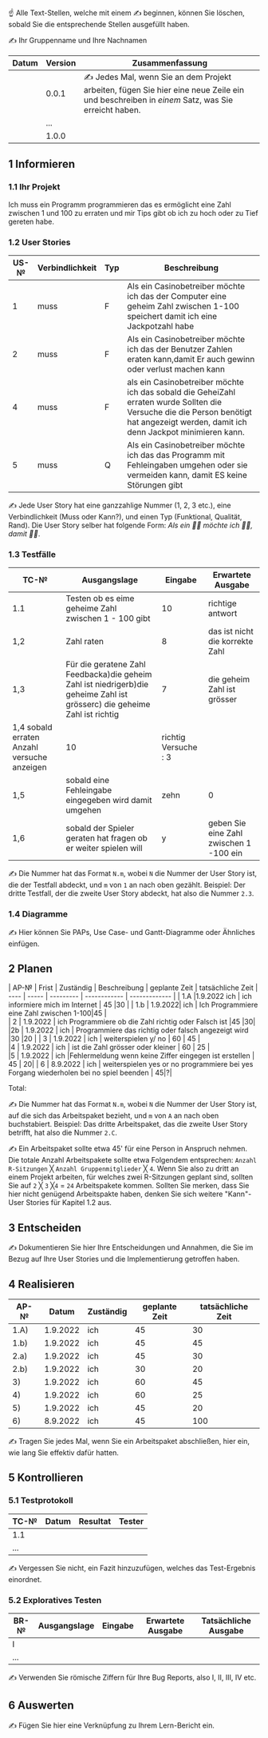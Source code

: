 ☝️ Alle Text-Stellen, welche mit einem ✍️ beginnen, können Sie löschen, sobald Sie die entsprechende Stellen ausgefüllt haben.

✍️ Ihr Gruppenname und Ihre Nachnamen

| Datum | Version | Zusammenfassung                                              |
| ----- | ------- | ------------------------------------------------------------ |
|       | 0.0.1   | ✍️ Jedes Mal, wenn Sie an dem Projekt arbeiten, fügen Sie hier eine neue Zeile ein und beschreiben in *einem* Satz, was Sie erreicht haben. |
|       | ...     |                                                              |
|       | 1.0.0   |                                                              |

## 1 Informieren

### 1.1 Ihr Projekt

Ich muss ein Programm programmieren das es ermöglicht eine Zahl zwischen 1 und 100 zu erraten und mir Tips gibt ob ich zu hoch oder zu Tief gereten habe.

### 1.2 User Stories

| US-№ | Verbindlichkeit | Typ  | Beschreibung                       |
| ---- | --------------- | ---- | ---------------------------------- |
| 1    |      muss       |  F   | Als ein Casinobetreiber möchte ich das der Computer eine geheim Zahl zwischen  1-100 speichert damit ich eine Jackpotzahl habe |
| 2    |      muss       |  F   |    Als ein Casinobetreiber möchte ich das der Benutzer Zahlen eraten kann,damit Er auch gewinn oder verlust machen kann|             | 3    |      muss       |  F   |    Als ein Casinobetreiber möchte ich das der Computer  nach jeder geratener Zahl einen Hinweis gibt, damit er mehr einsetzt  a.	Die                                 |geratene Zahl ist niedriger als die Geheimzahl. b.	Die geratene Zahl ist grösser als die Geheimzahl. c.	Die Geheimzahl wurde erraten
| 4    |      muss       |  F   |  als ein Casinobetreiber möchte ich das sobald die GeheiZahl erraten wurde Sollten die Versuche die die Person benötigt hat angezeigt                                                 werden, damit ich denn Jackpot minimieren kann.|
| 5    |      muss       |  Q  |Als ein Casinobetreiber möchte ich das das Programm mit Fehleingaben    umgehen oder sie vermeiden kann, damit ES keine Störungen gibt| 

                                           
✍️ Jede User Story hat eine ganzzahlige Nummer (1, 2, 3 etc.), eine Verbindlichkeit (Muss oder Kann?), und einen Typ (Funktional, Qualität, Rand). Die User Story selber hat folgende Form: *Als ein 🤷‍♂️ möchte ich 🤷‍♂️, damit 🤷‍♂️*.

### 1.3 Testfälle

| TC-№ | Ausgangslage | Eingabe | Erwartete Ausgabe |
| ---- | ------------ | ------- | ----------------- |
| 1.1  |Testen ob es eime geheime Zahl zwischen 1 - 100 gibt| 10 |  richtige antwort |  
|  1,2 | Zahl raten |  8  | das ist nicht die korrekte Zahl |
| 1,3 |  Für die geratene Zahl Feedbacka)die geheim Zahl ist niedrigerb)die geheime Zahl ist grösserc) die geheime Zahl ist richtig|                      7     |   die geheim Zahl ist grösser|
| 1,4 sobald erraten Anzahl versuche anzeigen        |               10      |       richtig Versuche : 3|     
|1,5 | sobald eine Fehleingabe eingegeben  wird damit umgehen |                         zehn     |          0 |
|1,6 |sobald der Spieler geraten hat fragen ob er weiter spielen will |   y    |    geben Sie eine Zahl zwischen 1 -100 ein|

          
          
          
          
          
✍️ Die Nummer hat das Format `N.m`, wobei `N` die Nummer der User Story ist, die der Testfall abdeckt, und `m` von `1` an nach oben gezählt. Beispiel: Der dritte Testfall, der die zweite User Story abdeckt, hat also die Nummer `2.3`.

### 1.4 Diagramme


✍️ Hier können Sie PAPs, Use Case- und Gantt-Diagramme oder Ähnliches einfügen.

## 2 Planen

| AP-№ | Frist | Zuständig | Beschreibung | geplante Zeit |         tatsächliche Zeit 
| ---- | ----- | --------- | ------------ | ------------- |
| 1.A  |1.9.2022    ich   | ich informiere mich im Internet | 45 |30  |
| 1.b | 1.9.2022|   ich   | Ich Programmiere eine Zahl zwischen 1-100|45 |                      
| 2   | 1.9.2022 |  ich      Programmiere ob die Zahl richtig oder Falsch ist |45  |30|                        
|2b   | 1.9.2022 |    ich |    Programmiere das richtig oder falsch angezeigt wird |30  |20 |
| 3   | 1.9.2022 |     ich |    weiterspielen y/ no    |     60      |      45      |  
 |4   | 1.9.2022 |   ich   |   ist die Zahl grösser oder kleiner    |   60       |       25 |     
|5  | 1.9.2022   | ich    |Fehlermeldung wenn keine Ziffer eingegen ist erstellen |    45  |                20|
| 6 | 8.9.2022  | ich     | weiterspielen yes or no programmiere bei yes Forgang wiederholen bei no spiel beenden | 45|?| 

 
 
 
 
 
 
 
 
 
 
 
 
 
 
 
 
 
 
Total: 

✍️ Die Nummer hat das Format `N.m`, wobei `N` die Nummer der User Story ist, auf die sich das Arbeitspaket bezieht, und `m` von `A` an nach oben buchstabiert. Beispiel: Das dritte Arbeitspaket, das die zweite User Story betrifft, hat also die Nummer `2.C`.

✍️ Ein Arbeitspaket sollte etwa 45' für eine Person in Anspruch nehmen. Die totale Anzahl Arbeitspakete sollte etwa Folgendem entsprechen: `Anzahl R-Sitzungen` ╳ `Anzahl Gruppenmitglieder` ╳ `4`. Wenn Sie also zu dritt an einem Projekt arbeiten, für welches zwei R-Sitzungen geplant sind, sollten Sie auf `2` ╳ `3` ╳`4` = `24` Arbeitspakete kommen. Sollten Sie merken, dass Sie hier nicht genügend Arbeitspakte haben, denken Sie sich weitere "Kann"-User Stories für Kapitel 1.2 aus.

## 3 Entscheiden

✍️ Dokumentieren Sie hier Ihre Entscheidungen und Annahmen, die Sie im Bezug auf Ihre User Stories und die Implementierung getroffen haben.

## 4 Realisieren

| AP-№ | Datum | Zuständig | geplante Zeit | tatsächliche Zeit |
| ---- | ----- | --------- | ------------- | ----------------- |
| 1.A) |  1.9.2022 | ich  |        45     |          30|
| 1.b) |  1.9.2022 |  ich  |        45    |           45|
| 2.a) |  1.9.2022 | ich   |       45 |              30 |
| 2.b)  | 1.9.2022 | ich     |     30   |            20| 
| 3)   |  1.9.2022 | ich    |      60     |          45|
| 4)   |  1.9.2022 | ich   |       60    |           25 |
|  5)  |   1.9.2022 | ich    |      45  |             20|
 | 6)  |   8.9.2022 | ich    |      45|100|


✍️ Tragen Sie jedes Mal, wenn Sie ein Arbeitspaket abschließen, hier ein, wie lang Sie effektiv dafür hatten.

## 5 Kontrollieren

### 5.1 Testprotokoll

| TC-№ | Datum | Resultat | Tester |
| ---- | ----- | -------- | ------ |
| 1.1  |       |          |        |
| ...  |       |          |        |

✍️ Vergessen Sie nicht, ein Fazit hinzuzufügen, welches das Test-Ergebnis einordnet.

### 5.2 Exploratives Testen

| BR-№ | Ausgangslage | Eingabe | Erwartete Ausgabe | Tatsächliche Ausgabe |
| ---- | ------------ | ------- | ----------------- | -------------------- |
| I    |              |         |                   |                      |
| ...  |              |         |                   |                      |

✍️ Verwenden Sie römische Ziffern für Ihre Bug Reports, also I, II, III, IV etc.

## 6 Auswerten

✍️ Fügen Sie hier eine Verknüpfung zu Ihrem Lern-Bericht ein.
